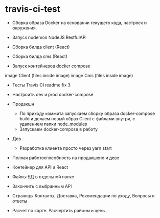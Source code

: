 # travis-ci-test

- Сборка образа Docker на основании текущего кода, настроек и окружения.

- Запуск nodemon NodeJS RestfulAPI
- Сборка билда client (React)
- Сборка билда cms (React)
- Запуск контейнеров docker compose

image Client (files inside image)
image Cms (files inside image)

- Тесты Travis CI
readme
fix 3

- Настроить dev и prod docker-compose
- Продакшн
    - По приходу коммита запускаем сборку образа docker-compose build
        и делаем новый образ Client c файлами внутри,
        с удалением папки node_modules
    - Запускаем docker-compose в работу
- Дев
    - Разработка клиента просто через yarn start
- Полная работоспособность на продакшене и деве

- Контейнер для API и React
- Файлы БД в отдельной папке
- Закончить с выбранным API
- Страницы Контакты, Доставка, Рекомендации по уходу, Вопросы и ответы
- Расчет по карте. Расчертить районы и цены.
